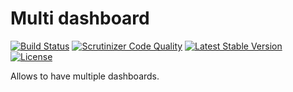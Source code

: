 Multi dashboard
===============

[![Build Status](https://scrutinizer-ci.com/g/ColdTrick/multi_dashboard/badges/build.png?b=master)](https://scrutinizer-ci.com/g/ColdTrick/multi_dashboard/build-status/master)
[![Scrutinizer Code Quality](https://scrutinizer-ci.com/g/ColdTrick/multi_dashboard/badges/quality-score.png?b=master)](https://scrutinizer-ci.com/g/ColdTrick/multi_dashboard/?branch=master)
[![Latest Stable Version](https://poser.pugx.org/coldtrick/multi_dashboard/v/stable.svg)](https://packagist.org/packages/coldtrick/multi_dashboard)
[![License](https://poser.pugx.org/coldtrick/multi_dashboard/license.svg)](https://packagist.org/packages/coldtrick/multi_dashboard)

Allows to have multiple dashboards.
